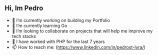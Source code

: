 ## Hi, Im Pedro 

- 🚧 I’m currently working on building my Portfolio
- 🏫 I’m currently learning Go
- 👯 I’m looking to collaborate on projects that will help me improve my tech stacks
- 🐘 I have worked with PHP for the last 7 years
- 📫 How to reach me: (https://www.linkedin.com/in/pedrost-lyra/)
